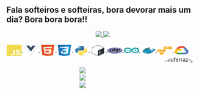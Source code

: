 ## Fala softeiros e softeiras, bora devorar mais um dia? Bora bora bora!!
<div align="center">
  <a href="https://github.com/aluferraz">
  <img height="180em" src="https://github-readme-stats-sigma-five.vercel.app/api?username=aluferraz&show_icons=true&theme=dracula&include_all_commits=true&count_private=true"/>
  <img height="180em" src="https://github-readme-stats-sigma-five.vercel.app/api/top-langs/?username=aluferraz&layout=compact&langs_count=7&theme=dracula"/>
</div>
<div style="display: inline_block"><br>
  <img align="center" alt="Aluferraz-Js" height="30" width="40" src="https://raw.githubusercontent.com/devicons/devicon/master/icons/javascript/javascript-plain.svg">
  <img align="center" alt="Aluferraz-Vue" height="30" width="40" src="https://raw.githubusercontent.com/devicons/devicon/master/icons/vuejs/vuejs-plain.svg">
  <img align="center" alt="Aluferraz-HTML" height="30" width="40" src="https://raw.githubusercontent.com/devicons/devicon/master/icons/html5/html5-original.svg">
  <img align="center" alt="Aluferraz-CSS" height="30" width="40" src="https://raw.githubusercontent.com/devicons/devicon/master/icons/css3/css3-original.svg">
  <img align="center" alt="Aluferraz-Python" height="30" width="40" src="https://raw.githubusercontent.com/devicons/devicon/master/icons/python/python-original.svg">
  <img align="center" alt="Aluferraz-Bash" height="30" width="40" src="https://raw.githubusercontent.com/devicons/devicon/master/icons/bash/bash-original.svg">
  <img align="center" alt="Aluferraz-php" height="30" width="40" src="https://raw.githubusercontent.com/devicons/devicon/master/icons/php/php-original.svg">
  <img align="center" alt="Aluferraz-arduino" height="30" width="40" src="https://raw.githubusercontent.com/devicons/devicon/master/icons/arduino/arduino-original.svg">
  <img align="center" alt="Aluferraz-docker" height="30" width="40" src="https://raw.githubusercontent.com/devicons/devicon/master/icons/docker/docker-original.svg">
  <img align="center" alt="Aluferraz-amazonwebservices" height="30" width="40" src="https://raw.githubusercontent.com/devicons/devicon/master/icons/amazonwebservices/amazonwebservices-original.svg">
  <img align="center" alt="Aluferraz-googlecloud" height="30" width="40" src="https://raw.githubusercontent.com/devicons/devicon/master/icons/googlecloud/googlecloud-original.svg">
  <img align="right" alt="Aluferraz-pic" height="150" style="border-radius:50px;" src="https://alusoft.com.br/alu-avatar.png">
</div>
  
  ##
 
<div  align="center">
  <a href="https://www.youtube.com/alusoft" target="_blank">
    <img src="https://img.shields.io/badge/YouTube-FF0000?style=for-the-badge&logo=youtube&logoColor=white" target="_blank"> 
</div>
<div  align="center">
  <a href="https://www.youtube.com/alusoft" target="_blank">
    <img src="https://img.shields.io/youtube/channel/views/UCgF1sIfI6KBXVWvfRIHAcvw?style=social" target="_blank"></a> 
</div>
<div  align="center" >
  <a href="https://instagram.com/alu.soft" target="_blank">
    <img src="https://img.shields.io/badge/-Instagram-%23E4405F?style=for-the-badge&logo=instagram&logoColor=white" target="_blank">
  </a>
</div>

 

